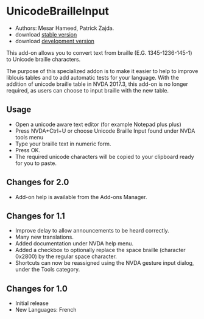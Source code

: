 # UnicodeBrailleInput #

* Authors: Mesar Hameed, Patrick Zajda.
* download [stable version][1]
* download [development version][2]

This add-on allows you to convert text from braille (E.G. 1345-1236-145-1) to Unicode braille characters.

The purpose of this specialized addon is to make it easier to help to improve liblouis tables and to add automatic tests for your language. With the addition of unicode braille table in NVDA 2017.3, this add-on is no longer required, as users can choose to input braille with the new table.

## Usage ##

* Open a unicode aware text editor (for example Notepad plus plus)
* Press NVDA+Ctrl+U or choose Unicode Braille Input found under NVDA tools menu
* Type your braille text in numeric form.
* Press OK.
* The required unicode characters will be copied to your clipboard ready for you to  paste.

## Changes for 2.0 ##

* Add-on help is available from the Add-ons Manager.

## Changes for 1.1 ##

* Improve delay to allow announcements to be heard correctly.
* Many new translations.
* Added documentation under NVDA help menu.
* Added a checkbox to optionally replace the space braille (character 0x2800) by the regular space character.
* Shortcuts can now be reassigned using the NVDA gesture input dialog, under the Tools category.

## Changes for 1.0 ##

* Initial release
* New Languages: French


[1]: http://addons.nvda-project.org/files/get.php?file=ubi

[2]: http://addons.nvda-project.org/files/get.php?file=ubi-dev
